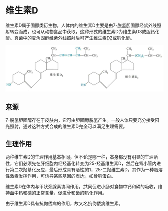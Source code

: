 # 维生素D

维生素D属于固醇类衍生物，人体内的维生素D主要是由7-脱氢胆固醇经紫外线照射转变而成，也可从动物食品中获取，这种形式的维生素D为维生素D3或胆钙化醇。真菌中的麦角固醇经紫外线照射后可产生维生素D2或钙化醇。

![](1.2.png)

## 来源

7-脱氢胆固醇存在于皮肤内，它可由胆固醇脱氢产生。一般人体只要充分接受阳光照射，通过这种方式合成的维生素D完全可以满足生理需要。

## 生理作用

两种维生素D的生理作用基本相同，但不论是哪一种，本身都没有明显的生理活性，它们必须先在肝细胞内经羟基化转变为25-羟基维生素D，然后在肾小管内进行第二次羟基化反应，最后形成具有活性的1，25-二羟维生素D，其作为一种脂溶性激素发挥作用，可诱导某些基因的表达，如骨钙蛋白。

维生素D在体内与甲状旁腺素协同作用，共同促进小肠对食物中钙和磷的吸收，维持血中钙和磷的正常含量，促进骨和齿的钙化作用。

由于维生素D具有抗佝偻病的作用，故又名抗佝偻病维生素。